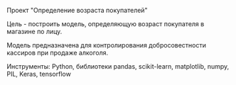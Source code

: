 Проект "Определение возраста покупателей"

Цель - построить модель, определяющую возраст покупателя в магазине по лицу.

Модель предназначена для контролирования добросовестности кассиров при продаже алкоголя.

Инструменты: Python, библиотеки pandas, scikit-learn, matplotlib, numpy, PIL, Keras, tensorflow
